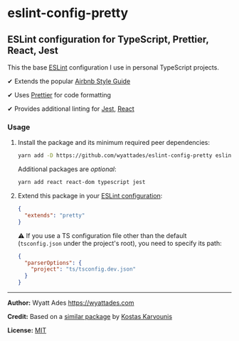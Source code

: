 # eslint-config-pretty

## ESLint configuration for TypeScript, Prettier, React, Jest

This the base [ESLint](https://eslint.org/) configuration I use in personal TypeScript projects.

✔ Extends the popular [Airbnb Style Guide](https://github.com/airbnb/javascript)

✔ Uses [Prettier](https://prettier.io/) for code formatting

✔ Provides additional linting for [Jest](https://jestjs.io/), [React](https://reactjs.org/)

### Usage

1. Install the package and its minimum required peer dependencies:

   ```bash
   yarn add -D https://github.com/wyattades/eslint-config-pretty eslint prettier
   ```

   Additional packages are _optional_:

   ```bash
   yarn add react react-dom typescript jest
   ```

2. Extend this package in your [ESLint configuration](https://eslint.org/docs/user-guide/configuring):

   ```json
   {
     "extends": "pretty"
   }
   ```

   ⚠️ If you use a TS configuration file other than the default (`tsconfig.json` under the project's root), you need to specify its path:

   ```json
   {
     "parserOptions": {
       "project": "ts/tsconfig.dev.json"
     }
   }
   ```

---

**Author:** Wyatt Ades https://wyattades.com

**Credit:** Based on a [similar package](https://github.com/kael89/eslint-config-kael89-ts) by [Kostas Karvounis](https://github.com/kael89)

**License:** [MIT](./LICENSE)
